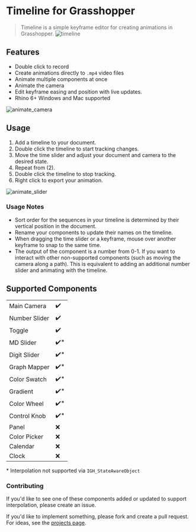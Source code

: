 # Timeline for Grasshopper

> Timeline is a simple keyframe editor for creating animations in Grasshopper.
![timeline](https://github.com/camnewnham/GH_Timeline/assets/19278856/b2e28fcd-c3c2-4856-b2af-fb0ae01ec776)


## Features

- Double click to record 
- Create animations directly to `.mp4` video files
- Animate multiple components at once
- Animate the camera
- Edit keyframe easing and position with live updates.
- Rhino 6+ Windows and Mac supported
 
![animate_camera](https://github.com/camnewnham/GH_Timeline/assets/19278856/e76dc252-a048-47aa-9be6-c3b55fa18939)

## Usage

1. Add a timeline to your document.
2. Double click the timeline to start tracking changes.
3. Move the time slider and adjust your document and camera to the desired state.
4. Repeat from (2).
5. Double click the timeline to stop tracking.
6. Right click to export your animation.

![animate_slider](https://github.com/camnewnham/GH_Timeline/assets/19278856/c9b099ad-5d2e-403b-80f1-6d04491fc531)

### Usage Notes
- Sort order for the sequences in your timeline is determined by their vertical position in the document.
- Rename your components to update their names on the timeline.
- When dragging the time slider or a keyframe, mouse over another keyframe to snap to the same time.
- The output of the component is a number from 0-1. If you want to interact with other non-supported components (such as moving the camera along a path). This is equivalent to adding an additional number slider and animating with the timeline.

## Supported Components

|               |      |
| ------------- | ---- |
| Main Camera   | ✔️   |
| Number Slider | ✔️   |
| Toggle        | ✔️   |
| MD Slider     | ✔️\* |
| Digit Slider  | ✔️\* |
| Graph Mapper  | ✔️\* |
| Color Swatch  | ✔️\* |
| Gradient      | ✔️\* |
| Color Wheel   | ✔️\* |
| Control Knob  | ✔️\* |
| Panel         | ❌   |
| Color Picker  | ❌   |
| Calendar      | ❌   |
| Clock         | ❌   |

\* Interpolation not supported via `IGH_StateAwareObject`

### Contributing

If you'd like to see one of these components added or updated to support interpolation, please create an issue.

If you'd like to implement something, please fork and create a pull request. For ideas, see the [projects page](https://github.com/users/camnewnham/projects/2).
